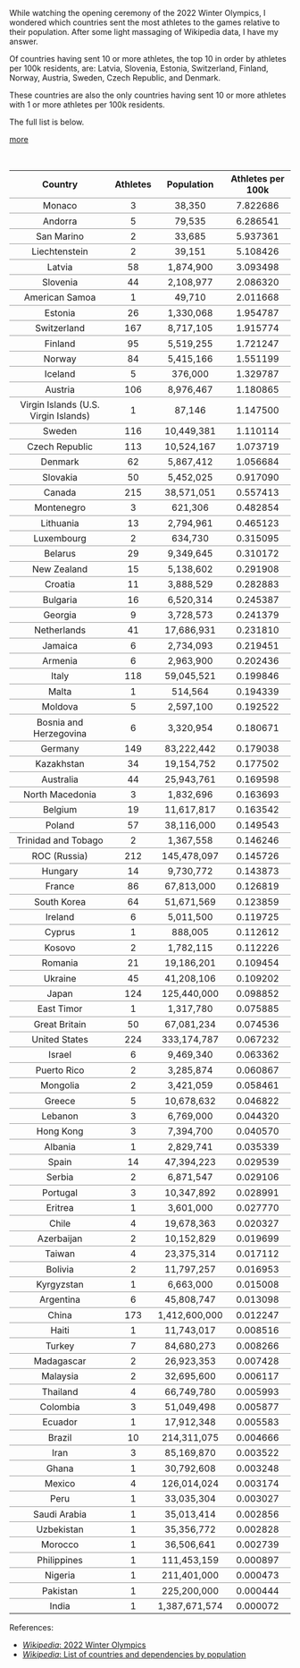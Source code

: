 
<!-- Copyright 2022 Phil Thompson. All Rights Reserved.  As noted in the License section of this repository's readme.md file, this file and its corresponding public HTML file, and all other articles, article files, and images, are distributed under traditional copyright.  The repository source code and other files are distributed under the MIT license. -->

[//]: # (gen-title: 2022 Winter Olympics: Countries Ranked by Athletes per 100k Residents)

[//]: # (gen-title-url: 2022-Winter-Olympics-Countries-Ranked-by-Athletes-per-100k-Residents)

[//]: # (gen-keywords: 2022, winter, olympics, athletes, per capita, rank, sort, data)

[//]: # (gen-description: The number of athletes per 100k residents for each country represented at the 2022 Winter Olympics)

[//]: # (gen-meta-end)

While watching the opening ceremony of the 2022 Winter Olympics, I wondered which countries sent the most athletes to the games relative to their population.  After some light massaging of Wikipedia data, I have my answer.

Of countries having sent 10 or more athletes, the top 10 in order by athletes per 100k residents, are: Latvia, Slovenia, Estonia, Switzerland, Finland, Norway, Austria, Sweden, Czech Republic, and Denmark.

These countries are also the only countries having sent 10 or more athletes with 1 or more athletes per 100k residents.

The full list is below.

[more](more://)

<p style=clear:both>&nbsp;</p>

<style>
	table {
		border-collapse: collapse;
	}
	td {
		border-top: 1px solid #999;
		text-align: center;
		padding: 0.2rem;
	}
	th {
		text-align: center;
	}
</style>

<table>
<tr><th>Country</th><th>Athletes</th><th>Population</th><th>Athletes per 100k</th></tr>
<tr><td>Monaco</td><td>3</td><td>38,350</td><td>7.822686</td></tr>
<tr><td>Andorra</td><td>5</td><td>79,535</td><td>6.286541</td></tr>
<tr><td>San Marino</td><td>2</td><td>33,685</td><td>5.937361</td></tr>
<tr><td>Liechtenstein</td><td>2</td><td>39,151</td><td>5.108426</td></tr>
<tr><td>Latvia</td><td>58</td><td>1,874,900</td><td>3.093498</td></tr>
<tr><td>Slovenia</td><td>44</td><td>2,108,977</td><td>2.086320</td></tr>
<tr><td>American Samoa</td><td>1</td><td>49,710</td><td>2.011668</td></tr>
<tr><td>Estonia</td><td>26</td><td>1,330,068</td><td>1.954787</td></tr>
<tr><td>Switzerland</td><td>167</td><td>8,717,105</td><td>1.915774</td></tr>
<tr><td>Finland</td><td>95</td><td>5,519,255</td><td>1.721247</td></tr>
<tr><td>Norway</td><td>84</td><td>5,415,166</td><td>1.551199</td></tr>
<tr><td>Iceland</td><td>5</td><td>376,000</td><td>1.329787</td></tr>
<tr><td>Austria</td><td>106</td><td>8,976,467</td><td>1.180865</td></tr>
<tr><td>Virgin Islands (U.S. Virgin Islands)</td><td>1</td><td>87,146</td><td>1.147500</td></tr>
<tr><td>Sweden</td><td>116</td><td>10,449,381</td><td>1.110114</td></tr>
<tr><td>Czech Republic</td><td>113</td><td>10,524,167</td><td>1.073719</td></tr>
<tr><td>Denmark</td><td>62</td><td>5,867,412</td><td>1.056684</td></tr>
<tr><td>Slovakia</td><td>50</td><td>5,452,025</td><td>0.917090</td></tr>
<tr><td>Canada</td><td>215</td><td>38,571,051</td><td>0.557413</td></tr>
<tr><td>Montenegro</td><td>3</td><td>621,306</td><td>0.482854</td></tr>
<tr><td>Lithuania</td><td>13</td><td>2,794,961</td><td>0.465123</td></tr>
<tr><td>Luxembourg</td><td>2</td><td>634,730</td><td>0.315095</td></tr>
<tr><td>Belarus</td><td>29</td><td>9,349,645</td><td>0.310172</td></tr>
<tr><td>New Zealand</td><td>15</td><td>5,138,602</td><td>0.291908</td></tr>
<tr><td>Croatia</td><td>11</td><td>3,888,529</td><td>0.282883</td></tr>
<tr><td>Bulgaria</td><td>16</td><td>6,520,314</td><td>0.245387</td></tr>
<tr><td>Georgia</td><td>9</td><td>3,728,573</td><td>0.241379</td></tr>
<tr><td>Netherlands</td><td>41</td><td>17,686,931</td><td>0.231810</td></tr>
<tr><td>Jamaica</td><td>6</td><td>2,734,093</td><td>0.219451</td></tr>
<tr><td>Armenia</td><td>6</td><td>2,963,900</td><td>0.202436</td></tr>
<tr><td>Italy</td><td>118</td><td>59,045,521</td><td>0.199846</td></tr>
<tr><td>Malta</td><td>1</td><td>514,564</td><td>0.194339</td></tr>
<tr><td>Moldova</td><td>5</td><td>2,597,100</td><td>0.192522</td></tr>
<tr><td>Bosnia and Herzegovina</td><td>6</td><td>3,320,954</td><td>0.180671</td></tr>
<tr><td>Germany</td><td>149</td><td>83,222,442</td><td>0.179038</td></tr>
<tr><td>Kazakhstan</td><td>34</td><td>19,154,752</td><td>0.177502</td></tr>
<tr><td>Australia</td><td>44</td><td>25,943,761</td><td>0.169598</td></tr>
<tr><td>North Macedonia</td><td>3</td><td>1,832,696</td><td>0.163693</td></tr>
<tr><td>Belgium</td><td>19</td><td>11,617,817</td><td>0.163542</td></tr>
<tr><td>Poland</td><td>57</td><td>38,116,000</td><td>0.149543</td></tr>
<tr><td>Trinidad and Tobago</td><td>2</td><td>1,367,558</td><td>0.146246</td></tr>
<tr><td>ROC (Russia)</td><td>212</td><td>145,478,097</td><td>0.145726</td></tr>
<tr><td>Hungary</td><td>14</td><td>9,730,772</td><td>0.143873</td></tr>
<tr><td>France</td><td>86</td><td>67,813,000</td><td>0.126819</td></tr>
<tr><td>South Korea</td><td>64</td><td>51,671,569</td><td>0.123859</td></tr>
<tr><td>Ireland</td><td>6</td><td>5,011,500</td><td>0.119725</td></tr>
<tr><td>Cyprus</td><td>1</td><td>888,005</td><td>0.112612</td></tr>
<tr><td>Kosovo</td><td>2</td><td>1,782,115</td><td>0.112226</td></tr>
<tr><td>Romania</td><td>21</td><td>19,186,201</td><td>0.109454</td></tr>
<tr><td>Ukraine</td><td>45</td><td>41,208,106</td><td>0.109202</td></tr>
<tr><td>Japan</td><td>124</td><td>125,440,000</td><td>0.098852</td></tr>
<tr><td>East Timor</td><td>1</td><td>1,317,780</td><td>0.075885</td></tr>
<tr><td>Great Britain</td><td>50</td><td>67,081,234</td><td>0.074536</td></tr>
<tr><td>United States</td><td>224</td><td>333,174,787</td><td>0.067232</td></tr>
<tr><td>Israel</td><td>6</td><td>9,469,340</td><td>0.063362</td></tr>
<tr><td>Puerto Rico</td><td>2</td><td>3,285,874</td><td>0.060867</td></tr>
<tr><td>Mongolia</td><td>2</td><td>3,421,059</td><td>0.058461</td></tr>
<tr><td>Greece</td><td>5</td><td>10,678,632</td><td>0.046822</td></tr>
<tr><td>Lebanon</td><td>3</td><td>6,769,000</td><td>0.044320</td></tr>
<tr><td>Hong Kong</td><td>3</td><td>7,394,700</td><td>0.040570</td></tr>
<tr><td>Albania</td><td>1</td><td>2,829,741</td><td>0.035339</td></tr>
<tr><td>Spain</td><td>14</td><td>47,394,223</td><td>0.029539</td></tr>
<tr><td>Serbia</td><td>2</td><td>6,871,547</td><td>0.029106</td></tr>
<tr><td>Portugal</td><td>3</td><td>10,347,892</td><td>0.028991</td></tr>
<tr><td>Eritrea</td><td>1</td><td>3,601,000</td><td>0.027770</td></tr>
<tr><td>Chile</td><td>4</td><td>19,678,363</td><td>0.020327</td></tr>
<tr><td>Azerbaijan</td><td>2</td><td>10,152,829</td><td>0.019699</td></tr>
<tr><td>Taiwan</td><td>4</td><td>23,375,314</td><td>0.017112</td></tr>
<tr><td>Bolivia</td><td>2</td><td>11,797,257</td><td>0.016953</td></tr>
<tr><td>Kyrgyzstan</td><td>1</td><td>6,663,000</td><td>0.015008</td></tr>
<tr><td>Argentina</td><td>6</td><td>45,808,747</td><td>0.013098</td></tr>
<tr><td>China</td><td>173</td><td>1,412,600,000</td><td>0.012247</td></tr>
<tr><td>Haiti</td><td>1</td><td>11,743,017</td><td>0.008516</td></tr>
<tr><td>Turkey</td><td>7</td><td>84,680,273</td><td>0.008266</td></tr>
<tr><td>Madagascar</td><td>2</td><td>26,923,353</td><td>0.007428</td></tr>
<tr><td>Malaysia</td><td>2</td><td>32,695,600</td><td>0.006117</td></tr>
<tr><td>Thailand</td><td>4</td><td>66,749,780</td><td>0.005993</td></tr>
<tr><td>Colombia</td><td>3</td><td>51,049,498</td><td>0.005877</td></tr>
<tr><td>Ecuador</td><td>1</td><td>17,912,348</td><td>0.005583</td></tr>
<tr><td>Brazil</td><td>10</td><td>214,311,075</td><td>0.004666</td></tr>
<tr><td>Iran</td><td>3</td><td>85,169,870</td><td>0.003522</td></tr>
<tr><td>Ghana</td><td>1</td><td>30,792,608</td><td>0.003248</td></tr>
<tr><td>Mexico</td><td>4</td><td>126,014,024</td><td>0.003174</td></tr>
<tr><td>Peru</td><td>1</td><td>33,035,304</td><td>0.003027</td></tr>
<tr><td>Saudi Arabia</td><td>1</td><td>35,013,414</td><td>0.002856</td></tr>
<tr><td>Uzbekistan</td><td>1</td><td>35,356,772</td><td>0.002828</td></tr>
<tr><td>Morocco</td><td>1</td><td>36,506,641</td><td>0.002739</td></tr>
<tr><td>Philippines</td><td>1</td><td>111,453,159</td><td>0.000897</td></tr>
<tr><td>Nigeria</td><td>1</td><td>211,401,000</td><td>0.000473</td></tr>
<tr><td>Pakistan</td><td>1</td><td>225,200,000</td><td>0.000444</td></tr>
<tr><td>India</td><td>1</td><td>1,387,671,574</td><td>0.000072</td></tr>
</table>

References:

<ul>
<li><a href="https://en.wikipedia.org/wiki/2022_Winter_Olympics#Number_of_athletes_by_National_Olympic_Committee"><i>Wikipedia</i>: 2022 Winter Olympics</a></li>
<li><a href="https://en.wikipedia.org/wiki/List_of_countries_and_dependencies_by_population"><i>Wikipedia</i>: List of countries and dependencies by population</a></li>
</ul>